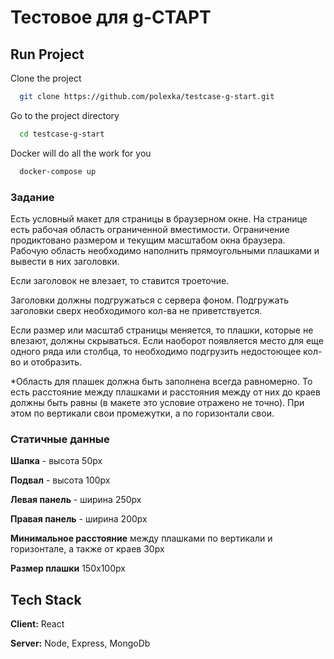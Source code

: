 
# Тестовое для g-СТАРТ

## Run Project

Clone the project

```bash
  git clone https://github.com/polexka/testcase-g-start.git
```

Go to the project directory

```bash
  cd testcase-g-start
```

Docker will do all the work for you

```bash
  docker-compose up
```

### Задание

Есть условный макет для страницы в браузерном окне. На странице есть рабочая область ограниченной вместимости. Ограничение продиктовано размером и текущим масштабом окна браузера. Рабочую область необходимо наполнить прямоугольными плашками и вывести в них заголовки.

Если заголовок не влезает, то ставится троеточие.

Заголовки должны подгружаться с сервера фоном. Подгружать заголовки сверх необходимого кол-ва не приветствуется.

Если размер или масштаб страницы меняется, то плашки, которые не влезают, должны скрываться. Если наоборот появляется место для еще одного ряда или столбца, то необходимо подгрузить недостоющее кол-во и отобразить.

*Область для плашек должна быть заполнена всегда равномерно. То есть расстояние между плашками и расстояния между от них до краев должны быть равны (в макете это условие отражено не точно). При этом по вертикали свои промежутки, а по горизонтали свои.

### Статичные данные
**Шапка** - высота 50px

**Подвал** - высота 100px

**Левая панель** - ширина 250px

**Правая панель** - ширина 200px

**Минимальное расстояние** между плашками по вертикали и горизонтале, а также от краев 30px

**Размер плашки** 150x100px

## Tech Stack

**Client:** React

**Server:** Node, Express, MongoDb


